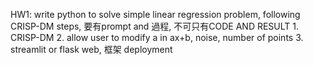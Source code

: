 HW1: write python to solve simple linear regression problem, following CRISP-DM steps,
    要有prompt and 過程, 不可只有CODE AND RESULT
    1. CRISP-DM
    2. allow user to modify a in ax+b, noise, number of points 
    3. streamlit or flask web, 框架 deployment